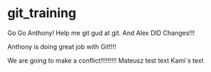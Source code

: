 # git_training
Go Go Anthony! Help me git gud at git. And Alex DID Changes!!! 

Anthony is doing great job with Git!!!! 


We are going to make a conflict!!!!!!!!!
Mateusz test text
Kami`s text
